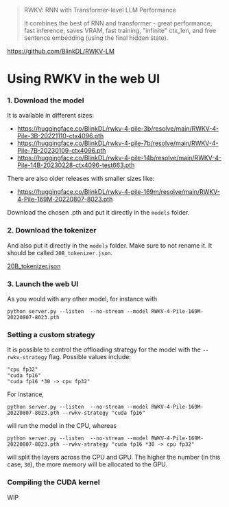 > RWKV: RNN with Transformer-level LLM Performance
>
> It combines the best of RNN and transformer - great performance, fast inference, saves VRAM, fast training, "infinite" ctx_len, and free sentence embedding (using the final hidden state).

https://github.com/BlinkDL/RWKV-LM

# Using RWKV in the web UI

### 1. Download the model

It is available in different sizes:

* https://huggingface.co/BlinkDL/rwkv-4-pile-3b/resolve/main/RWKV-4-Pile-3B-20221110-ctx4096.pth
* https://huggingface.co/BlinkDL/rwkv-4-pile-7b/resolve/main/RWKV-4-Pile-7B-20230109-ctx4096.pth
* https://huggingface.co/BlinkDL/rwkv-4-pile-14b/resolve/main/RWKV-4-Pile-14B-20230228-ctx4096-test663.pth

There are also older releases with smaller sizes like:

* https://huggingface.co/BlinkDL/rwkv-4-pile-169m/resolve/main/RWKV-4-Pile-169M-20220807-8023.pth

Download the chosen .pth and put it directly in the `models` folder. 

### 2. Download the tokenizer

And also put it directly in the `models` folder. Make sure to not rename it. It should be called `20B_tokenizer.json`.

[20B_tokenizer.json](https://raw.githubusercontent.com/BlinkDL/ChatRWKV/main/v2/20B_tokenizer.json)

### 3. Launch the web UI

As you would with any other model, for instance with

```
python server.py --listen  --no-stream --model RWKV-4-Pile-169M-20220807-8023.pth
```

### Setting a custom strategy

It is possible to control the offloading strategy for the model with the `--rwkv-strategy` flag. Possible values include:

```
"cpu fp32"
"cuda fp16"
"cuda fp16 *30 -> cpu fp32"
```

For instance,

```
python server.py --listen  --no-stream --model RWKV-4-Pile-169M-20220807-8023.pth --rwkv-strategy "cuda fp16"
```

will run the model in the CPU, whereas

```
python server.py --listen  --no-stream --model RWKV-4-Pile-169M-20220807-8023.pth --rwkv-strategy "cuda fp16 *30 -> cpu fp32"
```

will split the layers across the CPU and GPU. The higher the number (in this case, `30`), the more memory will be allocated to the GPU.

### Compiling the CUDA kernel

WIP
